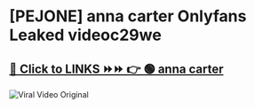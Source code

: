 
 # [PEJONE] anna carter Onlyfans Leaked videoc29we

## <h2><a href="https://clipsfans.com/anna_carter&ref=git">🔗 Click to LINKS ⏩⏩ 👉 🟢 anna carter </a></h2>

<a href="https://clipsfans.com/anna_carter&ref=git" rel="nofollow" data-target="animated-image.originalLink"><img src="https://i.ibb.co.com/xMMVF88/686577567.gif" alt="Viral Video Original" style="max-width: 100%; display: inline-block;" data-target="animated-image.originalImage"></a>


